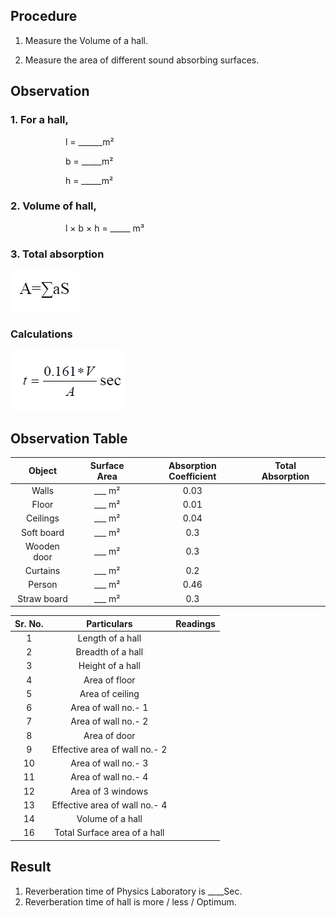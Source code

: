 ## Procedure

1. Measure the Volume of a hall.

2. Measure the area of different sound absorbing surfaces.

## Observation

### 1. For a hall,

&emsp;&emsp;&emsp;&emsp;&emsp;&emsp; l = ______m²

&emsp;&emsp;&emsp;&emsp;&emsp;&emsp; b = _____m²
 
&emsp;&emsp;&emsp;&emsp;&emsp;&emsp; h = _____m²




### 2. Volume of hall,

&emsp;&emsp;&emsp;&emsp;&emsp;&emsp; l × b × h = _____ m³


### 3. Total absorption

![total absorption formula](./images/total_absorption_formula.png)

### Calculations

![Sabine’s formula](./images/calculations.png)

## Observation Table

|   Object    |    Surface Area     | Absorption Coefficient | Total Absorption |
| :---------: | :-----------------: | :--------------------: | :--------------: |
|    Walls    | ___ m² |          0.03          |                  |
|    Floor    | ___ m² |          0.01          |                  |
|  Ceilings   | ___ m² |          0.04          |                  |
| Soft board  | ___ m² |          0.3           |                  |
| Wooden door | ___ m² |          0.3           |                  |
|  Curtains   | ___ m² |          0.2           |                  |
|   Person    | ___ m² |          0.46          |                  |
| Straw board | ___ m² |          0.3           |                  |

| Sr. No. |          Particulars          | Readings |
| :-----: | :---------------------------: | :------: |
|    1    |       Length of a hall        |          |
|    2    |       Breadth of a hall       |          |
|    3    |       Height of a hall        |          |
|    4    |         Area of floor         |          |
|    5    |        Area of ceiling        |          |
|    6    |      Area of wall no.- 1      |          |
|    7    |      Area of wall no.- 2      |          |
|    8    |         Area of door          |          |
|    9    | Effective area of wall no.- 2 |          |
|   10    |      Area of wall no.- 3      |          |
|   11    |      Area of wall no.- 4      |          |
|   12    |       Area of 3 windows       |          |
|   13    | Effective area of wall no.- 4 |          |
|   14    |       Volume of a hall        |          |
|   16    | Total Surface area of a hall  |          |

## Result

1. Reverberation time of Physics Laboratory is ____Sec.
2. Reverberation time of hall is more / less / Optimum.
